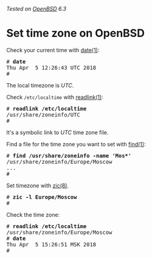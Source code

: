 _Tested on [OpenBSD](/openbsd/) 6.3_

# Set time zone on OpenBSD

Check your current time with [date(1)][date]:

<pre>
# <b>date</b>
Thu Apr  5 12:26:43 UTC 2018
#
</pre>

The local timezone is _UTC_.

Check `/etc/localtime` with [readlink(1)][readlink]:

<pre>
# <b>readlink /etc/localtime</b>
/usr/share/zoneinfo/UTC
#
</pre>

It's a symbolic link to _UTC_ time zone file.

Find a file for the time zone you want to set with [find(1)][find]:

<pre>
# <b>find /usr/share/zoneinfo -name 'Mos*'</b>
/usr/share/zoneinfo/Europe/Moscow
...
#
</pre>

Set timezone with [zic(8)][zic].

<pre>
# <b>zic -l Europe/Moscow</b>
#
</pre>

Check the time zone:

<pre>
# <b>readlink /etc/localtime</b>
/usr/share/zoneinfo/Europe/Moscow
# <b>date</b>
Thu Apr  5 15:26:51 MSK 2018
#
</pre>

[date]: https://man.openbsd.org/date.1
[readlink]: https://man.openbsd.org/readlink.1
[find]: https://man.openbsd.org/find.1
[zic]: https://man.openbsd.org/zic.8
